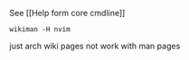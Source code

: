 
See [[Help form core cmdline]]
```
wikiman -H nvim
```

just arch wiki pages not work with man pages 